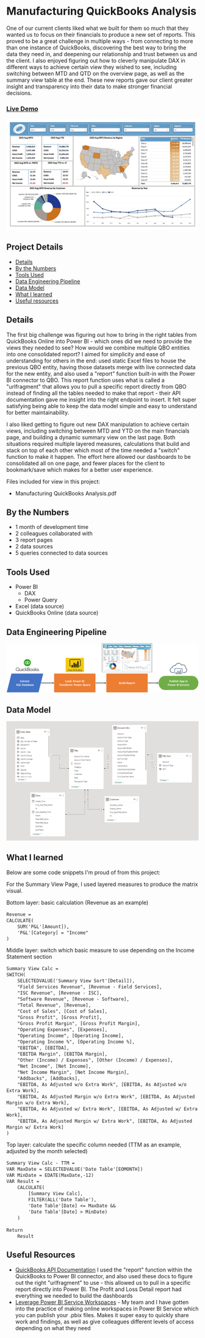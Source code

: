 # Manufacturing QuickBooks Analysis

One of our current clients liked what we built for them so much that they wanted us to focus on their financials to produce a new set of reports. This proved to be a great challenge in multiple ways - from connecting to more than one instance of QuickBooks, discovering the best way to bring the data they need in, and deepening our relationship and trust between us and the client. I also enjoyed figuring out how to cleverly manipulate DAX in different ways to achieve certain view they wished to see, including switching between MTD and QTD on the overview page, as well as the summary view table at the end. These new reports gave our client greater insight and transparency into their data to make stronger financial decisions.

### [Live Demo](https://app.powerbi.com/view?r=eyJrIjoiY2U5MjhhMDctNTRhMS00MWQ2LTgyOTctMjU5NDBiYjk2MzNlIiwidCI6ImY3N2E4MGM5LTY5MTAtNGJkYy1iNjFiLTgxNzA2NmQ1NmI0NiIsImMiOjJ9)

!["Report"](./Manufacturing%20Quickbooks%20Analysis.jpg)

## Project Details
- [Details](#details)
- [By the Numbers](#by-the-numbers)
- [Tools Used](#tools-used)
- [Data Engineering Pipeline](#data-engineering-pipeline)
- [Data Model](#data-model)
- [What I learned](#what-i-learned)
- [Useful resources](#useful-resources)

## Details

The first big challenge was figuring out how to bring in the right tables from QuickBooks Online into Power BI - which ones did we need to provide the views they needed to see? How would we combine multiple QBO entities into one consolidated report? I aimed for simplicity and ease of understanding for others in the end: used static Excel files to house the previous QBO entity, having those datasets merge with live connected data for the new entity, and also used a "report" function built-in with the Power BI connector to QBO. This report function uses what is called a "urlfragment" that allows you to pull a specific report directly from QBO instead of finding all the tables needed to make that report - their API documentation gave me insight into the right endpoint to insert. It felt super satisfying being able to keep the data model simple and easy to understand for better maintainability.

I also liked getting to figure out new DAX manipulation to achieve certain views, including switching between MTD and YTD on the main financials page, and building a dynamic summary view on the last page. Both situations required multiple layered measures, calculations that build and stack on top of each other which most of the time needed a "switch" function to make it happen. The effort here allowed our dashboards to be consolidated all on one page, and fewer places for the client to bookmark/save which makes for a better user experience.

Files included for view in this project:
- Manufacturing QuickBooks Analysis.pdf

## By the Numbers

- 1 month of development time
- 2 colleagues collaborated with
- 3 report pages
- 2 data sources
- 5 queries connected to data sources

## Tools Used

- Power BI
  - DAX
  - Power Query
- Excel (data source)
- QuickBooks Online (data source)

## Data Engineering Pipeline

!["Pipeline"](./Manufacturing%20Quickbooks%20Analysis%20Pipeline.png)

## Data Model

!["Data Model"](./Manufacturing%20Quickbooks%20Analysis%20Data%20Model.png)

## What I learned

Below are some code snippets I'm proud of from this project:

For the Summary View Page, I used layered measures to produce the matrix visual.

Bottom layer: basic calculation (Revenue as an example)
```DAX
Revenue = 
CALCULATE(
    SUM('P&L'[Amount]), 
    'P&L'[Category] = "Income"
)
```

Middle layer: switch which basic measure to use depending on the Income Statement section 
```DAX
Summary View Calc = 
SWITCH(
    SELECTEDVALUE('Summary View Sort'[Detail]), 
    "Field Services Revenue", [Revenue - Field Services],
    "ISC Revenue", [Revenue - ISC],
    "Software Revenue", [Revenue - Software],
    "Total Revenue", [Revenue],
    "Cost of Sales", [Cost of Sales],
    "Gross Profit", [Gross Profit],
    "Gross Profit Margin", [Gross Profit Margin],
    "Operating Expenses", [Expenses],
    "Operating Income", [Operating Income],
    "Operating Income %", [Operating Income %],
    "EBITDA", [EBITDA],
    "EBITDA Margin", [EBITDA Margin],
    "Other (Income) / Expenses", [Other (Income) / Expenses],
    "Net Income", [Net Income],
    "Net Income Margin", [Net Income Margin],
    "Addbacks", [Addbacks],
    "EBITDA, As Adjusted w/o Extra Work", [EBITDA, As Adjusted w/o Extra Work],
    "EBITDA, As Adjusted Margin w/o Extra Work", [EBITDA, As Adjusted Margin w/o Extra Work],
    "EBITDA, As Adjusted w/ Extra Work", [EBITDA, As Adjusted w/ Extra Work],
    "EBITDA, As Adjusted Margin w/ Extra Work", [EBITDA, As Adjusted Margin w/ Extra Work]
)
```

Top layer: calculate the specific column needed (TTM as an example, adjusted by the month selected)
```DAX
Summary View Calc - TTM = 
VAR MaxDate = SELECTEDVALUE('Date Table'[EOMONTH])
VAR MinDate = EDATE(MaxDate,-12)
VAR Result =
    CALCULATE(
        [Summary View Calc],
        FILTER(ALL('Date Table'),
        'Date Table'[Date] <= MaxDate &&
        'Date Table'[Date] > MinDate)
    )
    
Return
    Result
```

## Useful Resources

- [QuickBooks API Documentation](https://developer.intuit.com/app/developer/qbo/docs/api/accounting/report-entities/profitandlossdetail#query-a-report) I used the "report" function within the QuickBooks to Power BI connector, and also used these docs to figure out the right "urlfragment" to use - this allowed us to pull in a specific report directly into Power BI. The Profit and Loss Detail report had everything we needed to build the dashboards
- [Leverage Power BI Service Workspaces](https://learn.microsoft.com/en-us/power-bi/fundamentals/service-get-started) - My team and I have gotten into the practice of making online workspaces in Power BI Service which you can publish your .pbix files. Makes it super easy to quickly share work and findings, as well as give colleagues different levels of access depending on what they need
